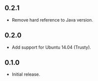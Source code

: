 ## 0.2.1

- Remove hard reference to Java version.

## 0.2.0

- Add support for Ubuntu 14.04 (Trusty).

## 0.1.0

- Initial release.
